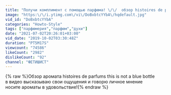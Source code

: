 ```yaml
---
title: "Получи комплимент с помощью парфюма! \/\/  обзор histoires de parfums this is not a blue bottle"
image: "https:\/\/i.ytimg.com\/vi\/DoBxbtcYYbA\/hqdefault.jpg"
vid_id: "DoBxbtcYYbA"
categories: "Howto-Style"
tags: ["парфюмерия","парфюм","духи"]
date: "2021-07-02T20:26:01+03:00"
vid_date: "2019-10-02T03:30:48Z"
duration: "PT5M17S"
viewcount: "74586"
likeCount: "2982"
dislikeCount: "92"
channel: "ФЕТИШИСТ"
---
```

{% raw %}Обзор аромата histoires de parfums this is not a blue bottle<br />в видео высказываю свои ощущения и говорю личное мнение <br />носите ароматы в удовольствие!{% endraw %}

